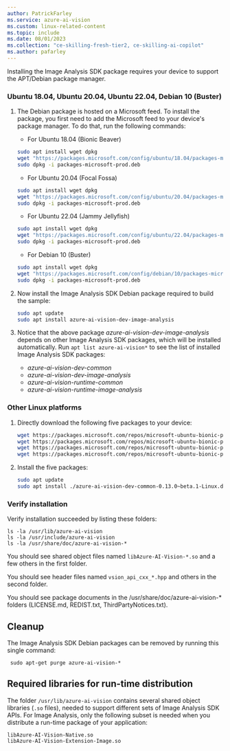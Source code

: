 ```yaml
---
author: PatrickFarley
ms.service: azure-ai-vision
ms.custom: linux-related-content
ms.topic: include
ms.date: 08/01/2023
ms.collection: "ce-skilling-fresh-tier2, ce-skilling-ai-copilot"
ms.author: pafarley
---
```


Installing the Image Analysis SDK package requires your device to support the APT/Debian package manager.

### Ubuntu 18.04, Ubuntu 20.04, Ubuntu 22.04, Debian 10 (Buster)

1. The Debian package is hosted on a Microsoft feed. To install the package, you first need to add the Microsoft feed to your device's package manager. To do that, run the following commands:

   * For Ubuntu 18.04 (Bionic Beaver)
   ```sh
   sudo apt install wget dpkg
   wget "https://packages.microsoft.com/config/ubuntu/18.04/packages-microsoft-prod.deb"
   sudo dpkg -i packages-microsoft-prod.deb 
   ```

   * For Ubuntu 20.04 (Focal Fossa)
   ```sh
   sudo apt install wget dpkg
   wget "https://packages.microsoft.com/config/ubuntu/20.04/packages-microsoft-prod.deb"
   sudo dpkg -i packages-microsoft-prod.deb 
   ```

   * For Ubuntu 22.04 (Jammy Jellyfish)
   ```sh
   sudo apt install wget dpkg
   wget "https://packages.microsoft.com/config/ubuntu/22.04/packages-microsoft-prod.deb"
   sudo dpkg -i packages-microsoft-prod.deb 
   ```

   * For Debian 10 (Buster)
   ```sh
   sudo apt install wget dpkg
   wget "https://packages.microsoft.com/config/debian/10/packages-microsoft-prod.deb"
   sudo dpkg -i packages-microsoft-prod.deb 
   ```

1. Now install the Image Analysis SDK Debian package required to build the sample:

    ```sh
    sudo apt update
    sudo apt install azure-ai-vision-dev-image-analysis
    ```

1. Notice that the above package _azure-ai-vision-dev-image-analysis_ depends on other Image Analysis SDK packages, which will be installed automatically. Run `apt list azure-ai-vision*` to see the list of installed Image Analysis SDK packages:
   * _azure-ai-vision-dev-common_
   * _azure-ai-vision-dev-image-analysis_
   * _azure-ai-vision-runtime-common_
   * _azure-ai-vision-runtime-image-analysis_

### Other Linux platforms

1. Directly download the following five packages to your device:
    ```sh
    wget https://packages.microsoft.com/repos/microsoft-ubuntu-bionic-prod/pool/main/a/azure-ai-vision-dev-common/azure-ai-vision-dev-common-0.13.0~beta.1-Linux.deb
    wget https://packages.microsoft.com/repos/microsoft-ubuntu-bionic-prod/pool/main/a/azure-ai-vision-dev-image-analysis/azure-ai-vision-dev-image-analysis-0.13.0~beta.1-Linux.deb
    wget https://packages.microsoft.com/repos/microsoft-ubuntu-bionic-prod/pool/main/a/azure-ai-vision-runtime-common/azure-ai-vision-runtime-common-0.13.0~beta.1-Linux.deb
    wget https://packages.microsoft.com/repos/microsoft-ubuntu-bionic-prod/pool/main/a/azure-ai-vision-runtime-image-analysis/azure-ai-vision-runtime-image-analysis-0.13.0~beta.1-Linux.deb
    ```
1. Install the five packages:
    ```sh
    sudo apt update
    sudo apt install ./azure-ai-vision-dev-common-0.13.0~beta.1-Linux.deb ./azure-ai-vision-dev-image-analysis-0.13.0~beta.1-Linux.deb ./azure-ai-vision-runtime-common-0.13.0~beta.1-Linux.deb ./azure-ai-vision-runtime-image-analysis-0.13.0~beta.1-Linux.deb
    ```

### Verify installation

Verify installation succeeded by listing these folders:

   ```
   ls -la /usr/lib/azure-ai-vision
   ls -la /usr/include/azure-ai-vision
   ls -la /usr/share/doc/azure-ai-vision-*
   ```

You should see shared object files named `libAzure-AI-Vision-*.so` and a few others in the first folder.

You should see header files named `vsion_api_cxx_*.hpp` and others in the second folder.

You should see package documents in the /usr/share/doc/azure-ai-vision-* folders (LICENSE.md, REDIST.txt, ThirdPartyNotices.txt).

## Cleanup

The Image Analysis SDK Debian packages can be removed by running this single command:

```
 sudo apt-get purge azure-ai-vision-*
```

## Required libraries for run-time distribution

The folder `/usr/lib/azure-ai-vision` contains several shared object libraries (`.so` files), needed to support different sets of Image Analysis SDK APIs. For Image Analysis, only the following subset is needed when you distribute a run-time package of your application:

```
libAzure-AI-Vision-Native.so
libAzure-AI-Vision-Extension-Image.so
```
